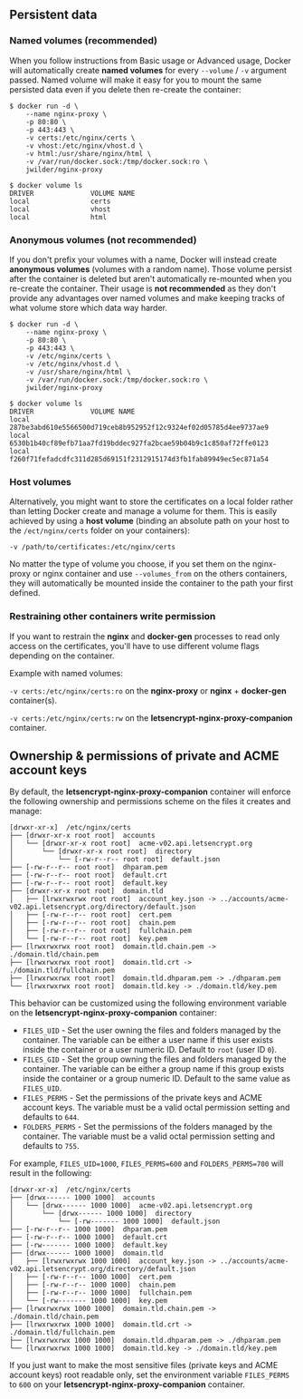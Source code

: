 ## Persistent data

### Named volumes (recommended)

When you follow instructions from Basic usage or Advanced usage, Docker will automatically create **named volumes** for every `--volume` / `-v` argument passed. Named volume will make it easy for you to mount the same persisted data even if you delete then re-create the container:

```shell
$ docker run -d \
    --name nginx-proxy \
    -p 80:80 \
    -p 443:443 \
    -v certs:/etc/nginx/certs \
    -v vhost:/etc/nginx/vhost.d \
    -v html:/usr/share/nginx/html \
    -v /var/run/docker.sock:/tmp/docker.sock:ro \
    jwilder/nginx-proxy

$ docker volume ls
DRIVER              VOLUME NAME
local               certs
local               vhost
local               html
```

### Anonymous volumes (not recommended)

If you don't prefix your volumes with a name, Docker will instead create **anonymous volumes** (volumes with a random name). Those volume persist after the container is deleted but aren't automatically re-mounted when you re-create the container. Their usage is **not recommended** as they don't provide any advantages over named volumes and make keeping tracks of what volume store which data way harder.

```shell
$ docker run -d \
    --name nginx-proxy \
    -p 80:80 \
    -p 443:443 \
    -v /etc/nginx/certs \
    -v /etc/nginx/vhost.d \
    -v /usr/share/nginx/html \
    -v /var/run/docker.sock:/tmp/docker.sock:ro \
    jwilder/nginx-proxy

$ docker volume ls
DRIVER              VOLUME NAME
local               287be3abd610e5566500d719ceb8b952952f12c9324ef02d05785d4ee9737ae9
local               6530b1b40cf89efb71aa7fd19bddec927fa2bcae59b04b9c1c850af72ffe0123
local               f260f71fefadcdfc311d285d69151f2312915174d3fb1fab89949ec5ec871a54
```

### Host volumes

Alternatively, you might want to store the certificates on a local folder rather than letting Docker create and manage a volume for them. This is easily achieved by using a **host volume** (binding an absolute path on your host to the `/ect/nginx/certs` folder on your containers):

`-v /path/to/certificates:/etc/nginx/certs`

No matter the type of volume you choose, if you set them on the nginx-proxy or nginx container and use `--volumes_from` on the others containers, they will automatically be mounted inside the container to the path your first defined.

### Restraining other containers write permission

If you want to restrain the **nginx** and **docker-gen** processes to read only access on the certificates, you'll have to use different volume flags depending on the container.

Example with named volumes:

`-v certs:/etc/nginx/certs:ro` on the **nginx-proxy** or **nginx** + **docker-gen** container(s).

`-v certs:/etc/nginx/certs:rw` on the **letsencrypt-nginx-proxy-companion** container.

## Ownership & permissions of private and ACME account keys

By default, the **letsencrypt-nginx-proxy-companion** container will enforce the following ownership and permissions scheme on the files it creates and manage:

```
[drwxr-xr-x]  /etc/nginx/certs
├── [drwxr-xr-x root root]  accounts
│   └── [drwxr-xr-x root root]  acme-v02.api.letsencrypt.org
│       └── [drwxr-xr-x root root]  directory
│           └── [-rw-r--r-- root root]  default.json
├── [-rw-r--r-- root root]  dhparam.pem
├── [-rw-r--r-- root root]  default.crt
├── [-rw-r--r-- root root]  default.key
├── [drwxr-xr-x root root]  domain.tld
│   ├── [lrwxrwxrwx root root]  account_key.json -> ../accounts/acme-v02.api.letsencrypt.org/directory/default.json
│   ├── [-rw-r--r-- root root]  cert.pem
│   ├── [-rw-r--r-- root root]  chain.pem
│   ├── [-rw-r--r-- root root]  fullchain.pem
│   └── [-rw-r--r-- root root]  key.pem
├── [lrwxrwxrwx root root]  domain.tld.chain.pem -> ./domain.tld/chain.pem
├── [lrwxrwxrwx root root]  domain.tld.crt -> ./domain.tld/fullchain.pem
├── [lrwxrwxrwx root root]  domain.tld.dhparam.pem -> ./dhparam.pem
└── [lrwxrwxrwx root root]  domain.tld.key -> ./domain.tld/key.pem
```

This behavior can be customized using the following environment variable on the **letsencrypt-nginx-proxy-companion** container:

* `FILES_UID` - Set the user owning the files and folders managed by the container. The variable can be either a user name if this user exists inside the container or a user numeric ID. Default to `root` (user ID `0`).
* `FILES_GID` - Set the group owning the files and folders managed by the container. The variable can be either a group name if this group exists inside the container or a group numeric ID. Default to the same value as `FILES_UID`.
* `FILES_PERMS` - Set the permissions of the private keys and ACME account keys. The variable must be a valid octal permission setting and defaults to `644`.
* `FOLDERS_PERMS` - Set the permissions of the folders managed by the container. The variable must be a valid octal permission setting and defaults to `755`.

For example, `FILES_UID=1000`, `FILES_PERMS=600` and `FOLDERS_PERMS=700` will result in the following:

```
[drwxr-xr-x]  /etc/nginx/certs
├── [drwx------ 1000 1000]  accounts
│   └── [drwx------ 1000 1000]  acme-v02.api.letsencrypt.org
│       └── [drwx------ 1000 1000]  directory
│           └── [-rw------- 1000 1000]  default.json
├── [-rw-r--r-- 1000 1000]  dhparam.pem
├── [-rw-r--r-- 1000 1000]  default.crt
├── [-rw------- 1000 1000]  default.key
├── [drwx------ 1000 1000]  domain.tld
│   ├── [lrwxrwxrwx 1000 1000]  account_key.json -> ../accounts/acme-v02.api.letsencrypt.org/directory/default.json
│   ├── [-rw-r--r-- 1000 1000]  cert.pem
│   ├── [-rw-r--r-- 1000 1000]  chain.pem
│   ├── [-rw-r--r-- 1000 1000]  fullchain.pem
│   └── [-rw------- 1000 1000]  key.pem
├── [lrwxrwxrwx 1000 1000]  domain.tld.chain.pem -> ./domain.tld/chain.pem
├── [lrwxrwxrwx 1000 1000]  domain.tld.crt -> ./domain.tld/fullchain.pem
├── [lrwxrwxrwx 1000 1000]  domain.tld.dhparam.pem -> ./dhparam.pem
└── [lrwxrwxrwx 1000 1000]  domain.tld.key -> ./domain.tld/key.pem
```

If you just want to make the most sensitive files (private keys and ACME account keys) root readable only, set the environment variable `FILES_PERMS` to `600` on your **letsencrypt-nginx-proxy-companion** container.
